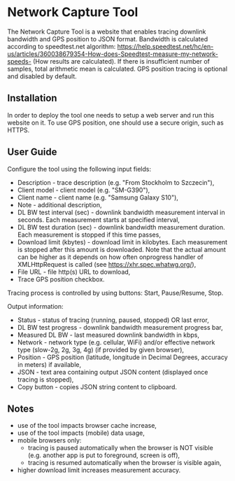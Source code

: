 Network Capture Tool
====================

The Network Capture Tool is a website that enables tracing downlink bandwidth and
GPS position to JSON format. Bandwidth is calculated according to speedtest.net 
algorithm: https://help.speedtest.net/hc/en-us/articles/360038679354-How-does-Speedtest-measure-my-network-speeds-
(How results are calculated). If there is insufficient number of samples, total
arithmetic mean is calculated.
GPS position tracing is optional and disabled by default.

Installation
------------

In order to deploy the tool one needs to setup a web server and run this
website on it.
To use GPS position, one should use a secure origin, such as HTTPS.


User Guide
----------

Configure the tool using the following input fields:
- Description - trace description (e.g. "From Stockholm to Szczecin"),
- Client model - client model (e.g. "SM-G390"),
- Client name - client name (e.g. "Samsung Galaxy S10"),
- Note - additional description,
- DL BW test interval (sec) - downlink bandwidth measurement interval in seconds.
  Each measurement starts at specified interval,
- DL BW test duration (sec) - downlink bandwidth measurement duration.
  Each measurement is stopped if this time passes,
- Download limit (kbytes) - download limit in kilobytes.
  Each measurement is stopped after this amount is downloaded. Note that the 
  actual amount can be higher as it depends on how often onprogress handler of 
  XMLHttpRequest is called (see https://xhr.spec.whatwg.org/),
- File URL - file http(s) URL to download,
- Trace GPS position checkbox.

Tracing process is controlled by using buttons: Start, Pause/Resume, Stop.

Output information:
- Status - status of tracing (running, paused, stopped) OR last error,
- DL BW test progress - downlink bandwidth measurement progress bar,
- Measured DL BW - last measured downlink bandwidth in kbps,
- Network - network type (e.g. cellular, WiFi) and/or
  effective network type (slow-2g, 2g, 3g, 4g) (if provided by given browser),
- Position - GPS position (latitude, longitude in Decimal Degrees,
  accuracy in meters) if available,
- JSON - text area containing output JSON content
  (displayed once tracing is stopped),
- Copy button - copies JSON string content to clipboard.

Notes
-----

- use of the tool impacts browser cache increase,
- use of the tool impacts (mobile) data usage,
- mobile browsers only:
    - tracing is paused automatically when the browser is NOT visible 
      (e.g. another app is put to foreground, screen is off),
    - tracing is resumed automatically when the browser is visible again,
- higher download limit increases measurement accuracy.
